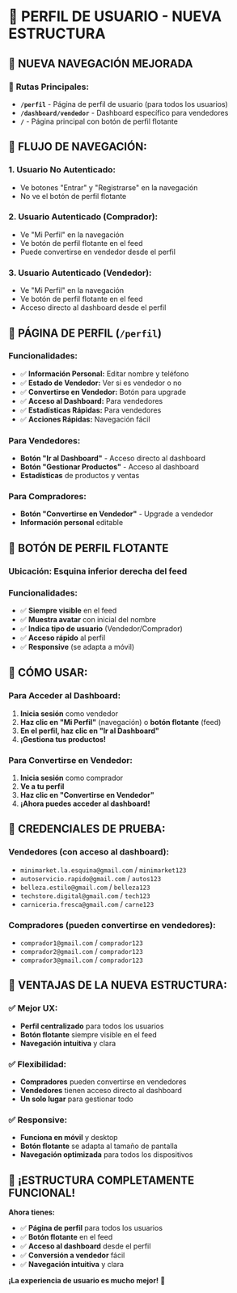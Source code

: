 # 👤 PERFIL DE USUARIO - NUEVA ESTRUCTURA

## 🎯 **NUEVA NAVEGACIÓN MEJORADA**

### 📍 **Rutas Principales:**
- **`/perfil`** - Página de perfil de usuario (para todos los usuarios)
- **`/dashboard/vendedor`** - Dashboard específico para vendedores
- **`/`** - Página principal con botón de perfil flotante

## 🔄 **FLUJO DE NAVEGACIÓN:**

### **1. Usuario No Autenticado:**
- Ve botones "Entrar" y "Registrarse" en la navegación
- No ve el botón de perfil flotante

### **2. Usuario Autenticado (Comprador):**
- Ve "Mi Perfil" en la navegación
- Ve botón de perfil flotante en el feed
- Puede convertirse en vendedor desde el perfil

### **3. Usuario Autenticado (Vendedor):**
- Ve "Mi Perfil" en la navegación
- Ve botón de perfil flotante en el feed
- Acceso directo al dashboard desde el perfil

## 🏪 **PÁGINA DE PERFIL (`/perfil`)**

### **Funcionalidades:**
- ✅ **Información Personal:** Editar nombre y teléfono
- ✅ **Estado de Vendedor:** Ver si es vendedor o no
- ✅ **Convertirse en Vendedor:** Botón para upgrade
- ✅ **Acceso al Dashboard:** Para vendedores
- ✅ **Estadísticas Rápidas:** Para vendedores
- ✅ **Acciones Rápidas:** Navegación fácil

### **Para Vendedores:**
- **Botón "Ir al Dashboard"** - Acceso directo al dashboard
- **Botón "Gestionar Productos"** - Acceso al dashboard
- **Estadísticas** de productos y ventas

### **Para Compradores:**
- **Botón "Convertirse en Vendedor"** - Upgrade a vendedor
- **Información personal** editable

## 🎯 **BOTÓN DE PERFIL FLOTANTE**

### **Ubicación:** Esquina inferior derecha del feed
### **Funcionalidades:**
- ✅ **Siempre visible** en el feed
- ✅ **Muestra avatar** con inicial del nombre
- ✅ **Indica tipo de usuario** (Vendedor/Comprador)
- ✅ **Acceso rápido** al perfil
- ✅ **Responsive** (se adapta a móvil)

## 🔧 **CÓMO USAR:**

### **Para Acceder al Dashboard:**
1. **Inicia sesión** como vendedor
2. **Haz clic en "Mi Perfil"** (navegación) o **botón flotante** (feed)
3. **En el perfil, haz clic en "Ir al Dashboard"**
4. **¡Gestiona tus productos!**

### **Para Convertirse en Vendedor:**
1. **Inicia sesión** como comprador
2. **Ve a tu perfil**
3. **Haz clic en "Convertirse en Vendedor"**
4. **¡Ahora puedes acceder al dashboard!**

## 📱 **CREDENCIALES DE PRUEBA:**

### **Vendedores (con acceso al dashboard):**
- `minimarket.la.esquina@gmail.com` / `minimarket123`
- `autoservicio.rapido@gmail.com` / `autos123`
- `belleza.estilo@gmail.com` / `belleza123`
- `techstore.digital@gmail.com` / `tech123`
- `carniceria.fresca@gmail.com` / `carne123`

### **Compradores (pueden convertirse en vendedores):**
- `comprador1@gmail.com` / `comprador123`
- `comprador2@gmail.com` / `comprador123`
- `comprador3@gmail.com` / `comprador123`

## 🎉 **VENTAJAS DE LA NUEVA ESTRUCTURA:**

### **✅ Mejor UX:**
- **Perfil centralizado** para todos los usuarios
- **Botón flotante** siempre visible en el feed
- **Navegación intuitiva** y clara

### **✅ Flexibilidad:**
- **Compradores** pueden convertirse en vendedores
- **Vendedores** tienen acceso directo al dashboard
- **Un solo lugar** para gestionar todo

### **✅ Responsive:**
- **Funciona en móvil** y desktop
- **Botón flotante** se adapta al tamaño de pantalla
- **Navegación optimizada** para todos los dispositivos

## 🚀 **¡ESTRUCTURA COMPLETAMENTE FUNCIONAL!**

**Ahora tienes:**
- ✅ **Página de perfil** para todos los usuarios
- ✅ **Botón flotante** en el feed
- ✅ **Acceso al dashboard** desde el perfil
- ✅ **Conversión a vendedor** fácil
- ✅ **Navegación intuitiva** y clara

**¡La experiencia de usuario es mucho mejor!** 🎯












